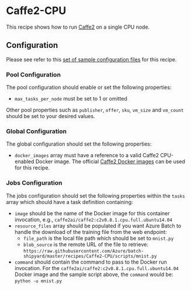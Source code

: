 # Caffe2-CPU
This recipe shows how to run [Caffe2](https://caffe2.ai/) on a single CPU node.

## Configuration
Please see refer to this [set of sample configuration files](./config) for
this recipe.

### Pool Configuration
The pool configuration should enable or set the following properties:
* `max_tasks_per_node` must be set to 1 or omitted

Other pool properties such as `publisher`, `offer`, `sku`, `vm_size` and
`vm_count` should be set to your desired values.

### Global Configuration
The global configuration should set the following properties:
* `docker_images` array must have a reference to a valid Caffe2 CPU-enabled
Docker image. The official [Caffe2 Docker images](https://hub.docker.com/r/caffe2ai/caffe2/)
can be used for this recipe.

### Jobs Configuration
The jobs configuration should set the following properties within the `tasks`
array which should have a task definition containing:
* `image` should be the name of the Docker image for this container
invocation, e.g., `caffe2ai/caffe2:c2v0.8.1.cpu.full.ubuntu14.04`
* `resource_files` array should be populated if you want Azure Batch to handle
the download of the training file from the web endpoint:
  * `file_path` is the local file path which should be set to
    `mnist.py`
  * `blob_source` is the remote URL of the file to retrieve:
    `https://raw.githubusercontent.com/Azure/batch-shipyard/master/recipes/Caffe2-CPU/scripts/mnist.py`
* `command` should contain the command to pass to the Docker run invocation.
For the `caffe2ai/caffe2:c2v0.8.1.cpu.full.ubuntu14.04` Docker image and
the sample script above, the `command` would be: `python -u mnist.py`
